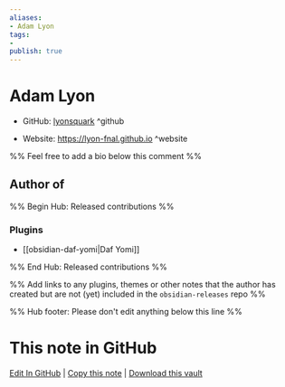 ```yaml
---
aliases:
- Adam Lyon
tags:
- 
publish: true
---
```


# Adam Lyon

- GitHub: [lyonsquark](https://github.com/lyonsquark/) ^github
<!-- - Discord: `@` ^discord-->
- Website: <https://lyon-fnal.github.io> ^website
<!-- - [[Publish sites|Publish site]]: ^publish-->

%% Feel free to add a bio below this comment %%


## Author of

%% Begin Hub: Released contributions %%
### Plugins
- [[obsidian-daf-yomi|Daf Yomi]]

%% End Hub: Released contributions %%

%% Add links to any plugins, themes or other notes that the author has created but are not (yet) included in the `obsidian-releases` repo %%

<!--
### Unlisted plugins
-->

<!--
### Others

- 
-->

<!--
## Sponsor this author

- [[GitHub sponsors]]: [Sponsor @lyonsquark on GitHub Sponsors](https://github.com/sponsors/lyonsquark) ^github-sponsor
- [[Buy me a coffee]]: ^buy-me-a-coffee
- [[PayPal]]: ^paypal
- [[Patreon]]: ^patreon

-->

<!--
## Follow this author

- [[YouTube Channels|On YouTube]]: ^youtube
- Twitter: ^twitter
- ...
-->

%% Hub footer: Please don't edit anything below this line %%

# This note in GitHub

<span class="git-footer">[Edit In GitHub](https://github.dev/obsidian-community/obsidian-hub/blob/main/01%20-%20Community/People/lyonsquark.md "git-hub-edit-note") | [Copy this note](https://raw.githubusercontent.com/obsidian-community/obsidian-hub/main/01%20-%20Community/People/lyonsquark.md "git-hub-copy-note") | [Download this vault](https://github.com/obsidian-community/obsidian-hub/archive/refs/heads/main.zip "git-hub-download-vault") </span>
